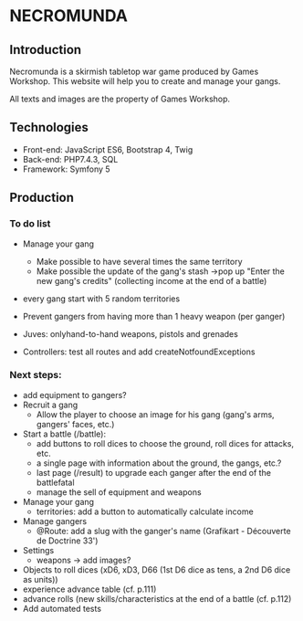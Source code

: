 # NECROMUNDA

## Introduction

Necromunda is a skirmish tabletop war game produced by Games Workshop. This website will help you to create and manage your gangs.

All texts and images are the property of Games Workshop.


## Technologies

* Front-end: JavaScript ES6, Bootstrap 4, Twig
* Back-end: PHP7.4.3, SQL
* Framework: Symfony 5


## Production

### To do list

* Manage your gang
	* Make possible to have several times the same territory
	* Make possible the update of the gang's stash ->pop up "Enter the new gang's credits" (collecting income at the end of a battle)

* every gang start with 5 random territories
* Prevent gangers from having more than 1 heavy weapon (per ganger)
* Juves: onlyhand-to-hand weapons, pistols and grenades

* Controllers: test all routes and add createNotfoundExceptions


### Next steps:

* add equipment to gangers?
* Recruit a gang
	* Allow the player to choose an image for his gang (gang's arms, gangers' faces, etc.)
* Start a battle (/battle):
	* add buttons to roll dices to choose the ground, roll dices for attacks, etc.
	* a single page with information about the ground, the gangs, etc.?
	* last page (/result) to upgrade each ganger after the end of the battlefatal
	* manage the sell of equipment and weapons
* Manage your gang
	* territories: add a button to automatically calculate income
* Manage gangers
	* @Route: add a slug with the ganger's name (Grafikart - Découverte de Doctrine 33')
* Settings
	* weapons -> add images?
* Objects to roll dices (xD6, xD3, D66 (1st D6 dice as tens, a 2nd D6 dice as units))
* experience advance table (cf. p.111)
* advance rolls (new skills/characteristics at the end of a battle (cf. p.112)
* Add automated tests

